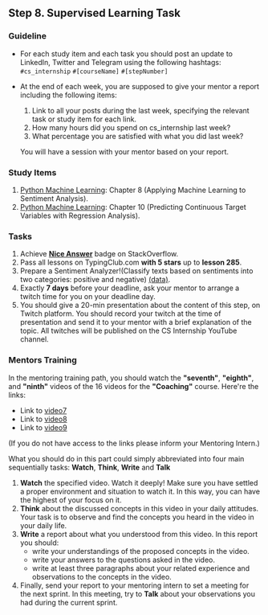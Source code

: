 ## Step 8. Supervised Learning Task

### Guideline

- For each study item and each task you should post an update to LinkedIn, Twitter and Telegram using the following hashtags:
`#cs_internship`
`#[courseName]`
`#[stepNumber]`

- At the end of each week, you are supposed to give your mentor a report including the following items:
  1. Link to all your posts during the last week, specifying the relevant task or study item for each link.
  2. How many hours did you spend on cs_internship last week?
  3. What percentage you are satisfied with what you did last week?
  
  You will have a session with your mentor based on your report.
  
  
### Study Items

  1. [Python Machine Learning](README.md): Chapter 8 (Applying Machine Learning to Sentiment Analysis).
  2. [Python Machine Learning](README.md): Chapter 10 (Predicting Continuous Target Variables with Regression Analysis).


### Tasks

 1. Achieve [**Nice Answer**](https://stackoverflow.com/help/badges/23/nice-answer) badge on StackOverflow.
 2. Pass all lessons on TypingClub.com **with 5 stars** up to **lesson 285**.
 3. Prepare a Sentiment Analyzer!(Classify texts based on sentiments into two categories: positive and negative) [(data)](http://help.sentiment140.com/for-students/).
 4. Exactly **7 days** before your deadline, ask your mentor to arrange a twitch time for you on your deadline day.
 5. You should give a 20-min presentation about the content of this step, on Twitch platform. You should record your twitch at the time of presentation and send it to your mentor with a brief explanation of the topic. All twitches will be published on the CS Internship YouTube channel.

### Mentors Training

In the mentoring training path, you should watch the **"seventh"**, **"eighth"**, and **"ninth"** videos of the 16 videos for the **"Coaching"** course.  Here're the links:

  - Link to [video7](https://drive.google.com/drive/folders/16fch6aIfZL1laupMDYruy3HjmxV8WA-p)
  - Link to [video8](https://drive.google.com/drive/folders/1REyXmFfCWTDpCrsbNoJojHjH9ZQEXzqx)
  - Link to [video9](https://drive.google.com/drive/folders/1lBqfqw7Th-zyc3XherR2GLCK3HtK2VaK)
  
(If you do not have access to the links please inform your Mentoring Intern.)

What you should do in this part could simply abbreviated into four main sequentially tasks: **Watch**, **Think**, **Write** and **Talk**
  1. **Watch** the specified video. Watch it deeply! Make sure you have settled a proper environment and situation to watch it. In this way, you can have the highest of your focus on it.
  2. **Think** about the discussed concepts in this video in your daily attitudes. Your task is to observe and find the concepts you heard in the video in your daily life. 
  3. **Write** a report about what you understood from this video. In this report you should:
	  - write your understandings of the proposed concepts in the video.
	  - write your answers to the questions asked in the video.
	  - write at least three paragraphs about your related experience and observations to the concepts in the video.
  4. Finally, send your report to your mentoring intern to set a meeting for the next sprint. In this meeting, try to **Talk** about your observations you had during the current sprint.
